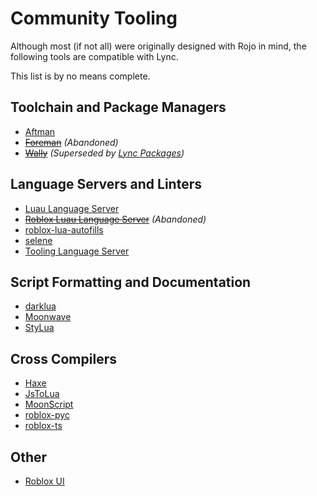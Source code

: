 # Community Tooling
Although most (if not all) were originally designed with Rojo in mind, the following tools are compatible with Lync.

This list is by no means complete.

## Toolchain and Package Managers
- [Aftman](https://github.com/LPGhatguy/aftman)
- [~~Foreman~~](https://github.com/Roblox/foreman) *(Abandoned)*
- [~~Wally~~](https://wally.run/) *(Superseded by [Lync Packages](/lync/project-format/project-json/packages))*

## Language Servers and Linters
- [Luau Language Server](https://github.com/JohnnyMorganz/luau-lsp)
- [~~Roblox Luau Language Server~~](https://github.com/NightrainsRbx/RobloxLsp) *(Abandoned)*
- [roblox-lua-autofills](https://github.com/Kampfkarren/roblox-lua-autofills)
- [selene](https://kampfkarren.github.io/selene/)
- [Tooling Language Server](https://github.com/filiptibell/tooling-language-server)

## Script Formatting and Documentation
- [darklua](https://darklua.com/)
- [Moonwave](https://eryn.io/moonwave/)
- [StyLua](https://github.com/JohnnyMorganz/StyLua)

## Cross Compilers
- [Haxe](https://haxe.org/)
- [JsToLua](https://github.com/Roblox/js-to-lua)
- [MoonScript](https://moonscript.org/)
- [roblox-pyc](https://robloxpyc.gitbook.io/roblox-pyc/)
- [roblox-ts](https://roblox-ts.com/)

## Other
- [Roblox UI](https://github.com/filiptibell/roblox-ui)
